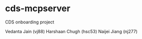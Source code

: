 # cds-mcpserver
CDS onboarding project

Vedanta Jain (vj88)
Harshaan Chugh (hsc53)
Naijei Jiang (nj277)

